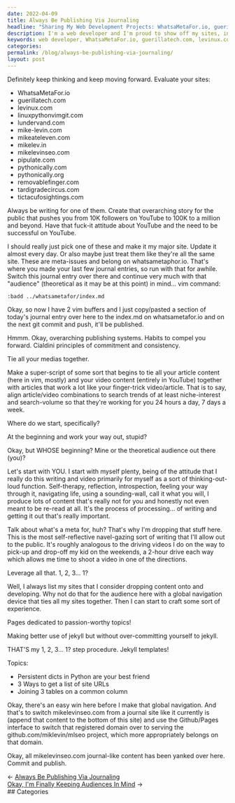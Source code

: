 ```yaml
---
date: 2022-04-09
title: Always Be Publishing Via Journaling
headline: "Sharing My Web Development Projects: WhatsaMetaFor.io, guerillatech.com and more!"
description: I'm a web developer and I'm proud to show off my sites, including WhatsaMetaFor.io, guerillatech.com, levinux.com, linuxpythonvimgit.com, lundervand.com, mike-levin.com, mikeateleven.com, mikelev.in, mikelevinseo.com, pipulate.com, pythonically.com, pythonically.org, removablefinger.com
keywords: web developer, WhatsaMetaFor.io, guerillatech.com, levinux.com, linuxpythonvimgit.com, lundervand.com, mike-levin.com, mikeateleven.com, mikelev.in, mikelevinseo.com, pipulate.com, pythonically.com, pythonically.org, removablefinger.com, tardigrade
categories: 
permalink: /blog/always-be-publishing-via-journaling/
layout: post
---
```



Definitely keep thinking and keep moving forward. Evaluate your sites:

- WhatsaMetaFor.io
- guerillatech.com
- levinux.com
- linuxpythonvimgit.com
- lundervand.com
- mike-levin.com
- mikeateleven.com
- mikelev.in
- mikelevinseo.com
- pipulate.com
- pythonically.com
- pythonically.org
- removablefinger.com
- tardigradecircus.com
- tictacufosightings.com

Always be writing for one of them. Create that overarching story for the
public that pushes you from 10K followers on YouTube to 100K to a million and
beyond. Have that fuck-it attitude about YouTube and the need to be successful
on YouTube.

I should really just pick one of these and make it my major site. Update it
almost every day. Or also maybe just treat them like they're all the same site.
These are meta-issues and belong on whatsametaphor.io. That's where you made
your last few journal entries, so run with that for awhile. Switch this journal
entry over there and continue very much with that "audience" (theoretical as it
may be at this point) in mind... vim command:

    :badd ../whatsametafor/index.md

Okay, so now I have 2 vim buffers and I just copy/pasted a section of today's
journal entry over here to the index.md on whatsametafor.io and on the next git
commit and push, it'll be published.

Hmmm. Okay, overarching publishing systems. Habits to compel you forward.
Cialdini principles of commitment and consistency.

Tie all your medias together.

Make a super-script of some sort that begins to tie all your article content
(here in vim, mostly) and your video content (entirely in YouTube) together
with articles that work a lot like your finger-trick video/article. That is to
say, align article/video combinations to search trends of at least
niche-interest and search-volume so that they're working for you 24 hours a
day, 7 days a week.

Where do we start, specifically?

At the beginning and work your way out, stupid?

Okay, but WHOSE beginning? Mine or the theoretical audience out there (you)?

Let's start with YOU. I start with myself plenty, being of the attitude that I
really do this writing and video primarily for myself as a sort of
thinking-out-loud function. Self-therapy, reflection, introspection, feeling
your way through it, navigating life, using a sounding-wall, call it what you
will, I produce lots of content that's really not for you and honestly not even
meant to be re-read at all. It's the process of processing... of writing and
getting it out that's really important.

Talk about what's a meta for, huh? That's why I'm dropping that stuff here.
This is the most self-reflective navel-gazing sort of writing that I'll allow
out to the public. It's roughly analogous to the driving videos I do on the way
to pick-up and drop-off my kid on the weekends, a 2-hour drive each way which
allows me time to shoot a video in one of the directions.

Leverage all that. 1, 2, 3... 1?

Well, I always list my sites that I consider dropping content onto and
developing. Why not do that for the audience here with a global navigation
device that ties all my sites together. Then I can start to craft some sort of
experience.

Pages dedicated to passion-worthy topics!

Making better use of jekyll but without over-committing yourself to jekyll.

THAT'S my 1, 2, 3... 1? step procedure. Jekyll templates!

Topics:

- Persistent dicts in Python are your best friend
- 3 Ways to get a list of site URLs
- Joining 3 tables on a common column

Okay, there's an easy win here before I make that global navigation. And that's
to switch mikelevinseo.com from a journal site like it currently is (append
that content to the bottom of this site) and use the Github/Pages interface to
switch that registered domain over to serving the github.com/miklevin/mlseo
project, which more appropriately belongs on that domain.

Okay, all mikelevinseo.com journal-like content has been yanked over here.
Commit and publish.

<div class="post-nav"><div class="post-nav-prev"><span class="arrow">&larr;&nbsp;</span><a href="/blog/always-be-publishing-via-journaling">Always Be Publishing Via Journaling</a></div><div class="post-nav-next"><a href="/blog/okay-i-m-finally-keeping-audiences-in-mind">Okay, I'm Finally Keeping Audiences In Mind</a><span class="arrow">&nbsp;&rarr;</span></div></div>
## Categories

<ul></ul>